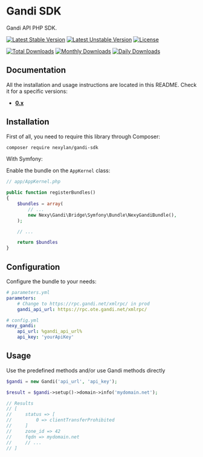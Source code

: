 # Gandi SDK

Gandi API PHP SDK.

[![Latest Stable Version](https://poser.pugx.org/nexylan/gandi-sdk/v/stable)](https://packagist.org/packages/nexylan/gandi-sdk)
[![Latest Unstable Version](https://poser.pugx.org/nexylan/gandi-sdk/v/unstable)](https://packagist.org/packages/nexylan/gandi-sdk)
[![License](https://poser.pugx.org/nexylan/gandi-sdk/license)](https://packagist.org/packages/nexylan/gandi-sdk)

[![Total Downloads](https://poser.pugx.org/nexylan/gandi-sdk/downloads)](https://packagist.org/packages/nexylan/gandi-sdk)
[![Monthly Downloads](https://poser.pugx.org/nexylan/gandi-sdk/d/monthly)](https://packagist.org/packages/nexylan/gandi-sdk)
[![Daily Downloads](https://poser.pugx.org/nexylan/gandi-sdk/d/daily)](https://packagist.org/packages/nexylan/gandi-sdk)

## Documentation

All the installation and usage instructions are located in this README.
Check it for a specific versions:

* [__0.x__](https://github.com/nexylan/gandi-sdk/tree/master)

## Installation

First of all, you need to require this library through Composer:

``` bash
composer require nexylan/gandi-sdk
```

With Symfony:

Enable the bundle on the `AppKernel` class:

```php
// app/AppKernel.php

public function registerBundles()
{
    $bundles = array(
        // ...
        new Nexy\Gandi\Bridge\Symfony\Bundle\NexyGandiBundle(),
    );

    // ...

    return $bundles
}
```

## Configuration

Configure the bundle to your needs:

```yaml
# parameters.yml
parameters:
    # Change to https://rpc.gandi.net/xmlrpc/ in prod
    gandi_api_url: https://rpc.ote.gandi.net/xmlrpc/
```


```yaml
# config.yml
nexy_gandi:
    api_url: %gandi_api_url%
    api_key: 'yourApiKey'
```

## Usage

Use the predefined methods and/or use Gandi methods directly

```php
$gandi = new Gandi('api_url', 'api_key');

$result = $gandi->setup()->domain->info('mydomain.net');

// Results
// [
//     status => [
//         0 => clientTransferProhibited
//     ]
//     zone_id => 42
//     fqdn => mydomain.net
//     // ...
// ]
```
